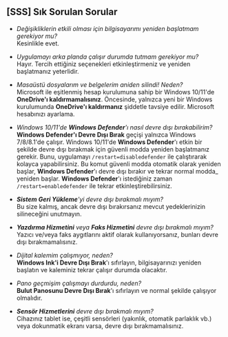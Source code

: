 ## [SSS] Sık Sorulan Sorular ##

- *Değişikliklerin etkili olması için bilgisayarımı yeniden başlatmam gerekiyor mu?*<br>
Kesinlikle evet.

- *Uygulamayı arka planda çalışır durumda tutmam gerekiyor mu?*<br>
Hayır. Tercih ettiğiniz seçenekleri etkinleştirmeniz ve yeniden başlatmanız yeterlidir.

- *Masaüstü dosyalarım ve belgelerim aniden silindi! Neden?*<br>
Microsoft ile eşitlenmiş hesap kurulumuna sahip bir Windows 10/11'de **OneDrive'ı kaldırmamalısınız**.
Öncesinde, yalnızca yeni bir Windows kurulumunda **OneDrive'ı kaldırmanız** şiddetle tavsiye edilir.
Microsoft hesabınızı ayarlama.

- *Windows 10/11'de **Windows Defender**'ı nasıl devre dışı bırakabilirim?*<br>
**Windows Defender'ı Devre Dışı Bırak** geçişi yalnızca Windows 7/8/8.1'de çalışır.
Windows 10/11'de **Windows Defender**'ı etkin bir şekilde devre dışı bırakmak için güvenli modda yeniden başlatmanız gerekir.
Bunu, uygulamayı ```/restart=disabledefender``` ile çalıştırarak kolayca yapabilirsiniz. Bu komut
güvenli modda otomatik olarak yeniden başlar, **Windows Defender**'ı devre dışı bırakır ve tekrar normal modda_ yeniden başlar.
**Windows Defender**'ı istediğiniz zaman ```/restart=enabledefender``` ile tekrar etkinleştirebilirsiniz.

- ***Sistem Geri Yükleme**'yi devre dışı bırakmalı mıyım?*<br>
Bu size kalmış, ancak devre dışı bırakırsanız mevcut yedeklerinizin silineceğini unutmayın.

- ***Yazdırma Hizmetini** veya **Faks Hizmetini** devre dışı bırakmalı mıyım?*<br>
Yazıcı ve/veya faks aygıtlarını aktif olarak kullanıyorsanız, bunları devre dışı bırakmamalısınız.

- *Dijital kalemim çalışmıyor, neden?*<br>
**Windows Ink'i Devre Dışı Bırak**'ı sıfırlayın, bilgisayarınızı yeniden başlatın ve kaleminiz tekrar çalışır durumda olacaktır.

- *Pano geçmişim çalışmayı durdurdu, neden?*<br>
**Bulut Panosunu Devre Dışı Bırak**'ı sıfırlayın ve normal şekilde çalışıyor olmalıdır.

- ***Sensör Hizmetlerini** devre dışı bırakmalı mıyım?*<br>
Cihazınız tablet ise, çeşitli sensörleri (yakınlık, otomatik parlaklık vb.) veya dokunmatik ekranı varsa, devre dışı bırakmamalısınız.